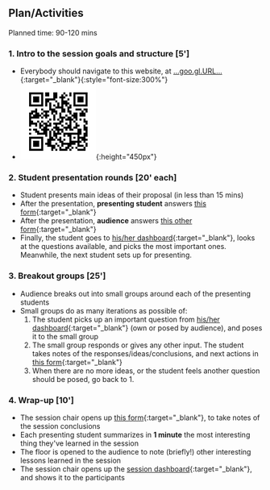 ## Plan/Activities

Planned time: 90-120 mins


### 1. Intro to the session goals and structure **[5']**
* Everybody should navigate to this website, at [...goo.gl.URL...](...goo.gl.URL...){:target="_blank"}{:style="font-size:300%"}
* ![... or scan this!](assets/qr.png){:height="450px"}

### 2. Student presentation rounds **[20' each]**
* Student presents main ideas of their proposal (in less than 15 mins)
* After the presentation, **presenting student** answers [this form](...form.1b.URL...){:target="_blank"}
* After the presentation, **audience** answers [this other form](...form.1a.URL...){:target="_blank"}
* Finally, the student goes to [his/her dashboard](...dashboard.student.URL...){:target="_blank"}, looks at the questions available, and picks the most important ones. Meanwhile, the next student sets up for presenting.

### 3. Breakout groups **[25']**
* Audience breaks out into small groups around each of the presenting students
* Small groups do as many iterations as possible of:
    1. The student picks up an important question from [his/her dashboard](...dashboard.student.URL...){:target="_blank"} (own or posed by audience), and poses it to the small group
    2. The small group responds or gives any other input. The student takes notes of the responses/ideas/conclusions, and next actions in [this form](...form.2.URL...){:target="_blank"}
    3. When there are no more ideas, or the student feels another question should be posed, go back to 1.

### 4. Wrap-up **[10']**
* The session chair opens up [this form](...form.3.URL...){:target="_blank"}, to take notes of the session conclusions
* Each presenting student summarizes in **1 minute** the most interesting thing they've learned in the session
* The floor is opened to the audience to note (briefly!) other interesting lessons learned in the session
* The session chair opens up the [session dashboard](...dashboard.session.URL...){:target="_blank"}, and shows it to the participants

